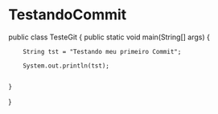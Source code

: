 # TestandoCommit



public class TesteGit {
    public static void main(String[] args) {


        String tst = "Testando meu primeiro Commit";

        System.out.println(tst);


    }
}
